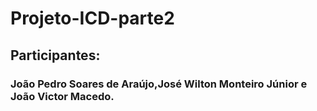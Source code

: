 # Projeto-ICD-parte2
## Participantes:
### João Pedro Soares de Araújo,José Wilton Monteiro Júnior e João Victor Macedo.
